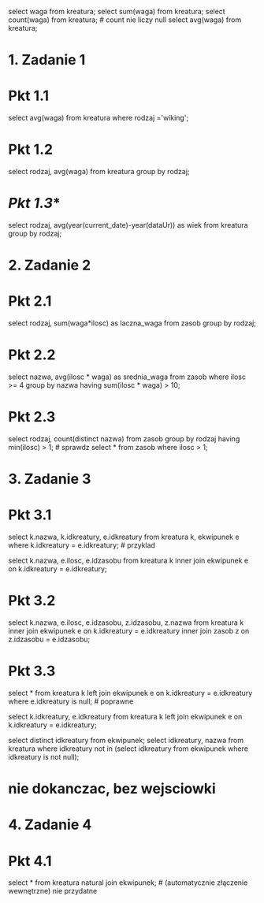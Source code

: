 select waga from kreatura;
select sum(waga) from kreatura;
select count(waga) from kreatura; # count nie liczy null
select avg(waga) from kreatura;

# **1. Zadanie 1** 

# **Pkt 1.1**
select avg(waga) from kreatura where rodzaj ='wiking';

# **Pkt 1.2**
select rodzaj, avg(waga) from kreatura group by rodzaj;

# *Pkt 1.3**
select rodzaj, avg(year(current_date)-year(dataUr)) as wiek from kreatura group by rodzaj;


# **2. Zadanie 2**

# **Pkt 2.1**
select rodzaj, sum(waga*ilosc) as laczna_waga from zasob group by rodzaj;

# **Pkt 2.2**
select nazwa, avg(ilosc * waga) as srednia_waga from zasob where ilosc >= 4 group by nazwa having sum(ilosc * waga) > 10;

# **Pkt 2.3**
select rodzaj, count(distinct nazwa) from zasob group by rodzaj having min(ilosc) > 1; # sprawdz
select * from zasob where ilosc > 1;


# **3. Zadanie 3**

# **Pkt 3.1**
select k.nazwa, k.idkreatury, e.idkreatury from kreatura k, ekwipunek e where k.idkreatury = e.idkreatury; # przyklad

select k.nazwa, e.ilosc, e.idzasobu from kreatura k inner join ekwipunek e on k.idkreatury = e.idkreatury;

# **Pkt 3.2**
select k.nazwa, e.ilosc, e.idzasobu, z.idzasobu, z.nazwa from kreatura k inner join ekwipunek e on k.idkreatury = e.idkreatury
inner join zasob z on z.idzasobu = e.idzasobu;

# **Pkt 3.3**
select * from kreatura k left join ekwipunek e on k.idkreatury = e.idkreatury where e.idkreatury is null; # poprawne

select k.idkreatury, e.idkreatury from kreatura k left join ekwipunek e on k.idkreatury = e.idkreatury;

select distinct idkreatury  from ekwipunek;
select idkreatury, nazwa from kreatura where idkreatury not in (select idkreatury from ekwipunek where idkreatury is not null);

# nie dokanczac, bez wejsciowki

# **4. Zadanie 4**

# **Pkt 4.1**
select * from kreatura natural join ekwipunek; # (automatycznie złączenie wewnętrzne) nie przydatne
